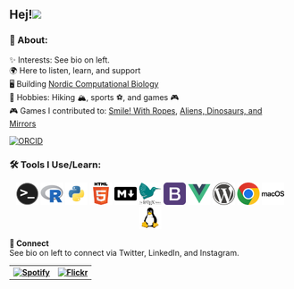 <p align="center">
  <h2>Hej!<img src="https://media.giphy.com/media/mGcNjsfWAjY5AEZNw6/giphy.gif" width="50"></h2>
</p>

<h3> 📄 About:</h3>

✨ Interests: See bio on left. <br>
🌍 Here to listen, learn, and support <br>
🖥 Building [Nordic Computational Biology](https://nordic-compbio.org)<br>
💚 Hobbies: Hiking 🏔, sports ⚽️, and games 🎮 <br>
🎮 Games I contributed to: [Smile! With Ropes](https://globalgamejam.org/games/2024/smile-ropes-2-0), [Aliens, Dinosaurs, and Mirrors](https://laourino.itch.io/aliens-dinosaurs-and-mirrors)

<a href="https://orcid.org/0000-0001-7791-4984" target="_blank"><img alt="ORCID" src="https://img.shields.io/badge/-ORCID-A6CE39?style=flat-square&logo=ORCID&logoColor=white"></a>

<h3> 🛠 Tools I Use/Learn: </h3>

<p align="center">
  
  <div align="center">
  
  <code><img height="40" src="https://raw.githubusercontent.com/github/explore/80688e429a7d4ef2fca1e82350fe8e3517d3494d/topics/terminal/terminal.png"></code>
  <code><img height="40" src="https://raw.githubusercontent.com/github/explore/80688e429a7d4ef2fca1e82350fe8e3517d3494d/topics/r/r.png"></code>
  <code><img height="40" src="https://raw.githubusercontent.com/github/explore/80688e429a7d4ef2fca1e82350fe8e3517d3494d/topics/python/python.png"></code>
  <code><img height="40" src="https://raw.githubusercontent.com/github/explore/80688e429a7d4ef2fca1e82350fe8e3517d3494d/topics/html/html.png"></code>
  <code><img height="40" src="https://raw.githubusercontent.com/github/explore/80688e429a7d4ef2fca1e82350fe8e3517d3494d/topics/markdown/markdown.png"></code>
  <code><img height="40" src="https://raw.githubusercontent.com/github/explore/80688e429a7d4ef2fca1e82350fe8e3517d3494d/topics/latex/latex.png"></code>
  <code><img height="40" src="https://raw.githubusercontent.com/github/explore/80688e429a7d4ef2fca1e82350fe8e3517d3494d/topics/bootstrap/bootstrap.png"></code>
  <code><img height="40" 
src="https://raw.githubusercontent.com/github/explore/80688e429a7d4ef2fca1e82350fe8e3517d3494d/topics/vue/vue.png"></code>
  <code><img height="40" src="https://raw.githubusercontent.com/github/explore/80688e429a7d4ef2fca1e82350fe8e3517d3494d/topics/wordpress/wordpress.png"></code>
  <code><img height="40" src="https://raw.githubusercontent.com/github/explore/80688e429a7d4ef2fca1e82350fe8e3517d3494d/topics/chrome/chrome.png"></code>
  <code><img height="40" src="https://raw.githubusercontent.com/github/explore/80688e429a7d4ef2fca1e82350fe8e3517d3494d/topics/macos/macos.png"></code>
  <code><img height="40" src="https://raw.githubusercontent.com/github/explore/80688e429a7d4ef2fca1e82350fe8e3517d3494d/topics/linux/linux.png"></code>

  </div>
</p>

<!--- <details>
<summary>Click for GitHub Stats</summary> </details
<h3> 📈 GitHub Stats </h3> 

![GitHub stats](https://github-readme-stats.vercel.app/api?username=Nazeeefa&show_icons=t&hide_border=t&theme=radical&count_private=t)
 --->
<p align="left">
  <b>🌈 Connect </b><br>
  See bio on left to connect via Twitter, LinkedIn, and Instagram.
</p>
<table>
<tr>
  <!---
  <th> <a href="https://www.twitter.com/_nazeefatima"><img src="https://img.icons8.com/color/50/000000/twitter-squared.png" alt="Twitter"/></a></th>
  <th> <a href="https://www.linkedin.com/in/nazeefafatima"><img src="https://img.icons8.com/color/50/000000/linkedin.png" alt="linkedin"/></a></th> 
  <th> <a href="https://www.instagram.com/zeeef"><img src="https://img.icons8.com/color/50/000000/instagram-new.png" alt="Instagram"/></a></th>
    --->
  <th> <a href="https://open.spotify.com/user/nazeefa"><img src="https://img.icons8.com/color/50/000000/spotify.png" alt="Spotify"/></a></th>
  <th> <a href="https://www.flickr.com/photos/nazeefafatima"><img src="https://img.icons8.com/color/50/000000/flickr.png" alt="Flickr"/></a></th>
</tr>
</table>
